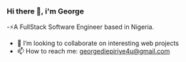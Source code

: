 ### Hi there 👋, i'm George

-⚡A FullStack Software Engineer based in Nigeria.
- 👯 I’m looking to collaborate on interesting web projects
- 📫 How to reach me: georgediepiriye4u@gmail.com




